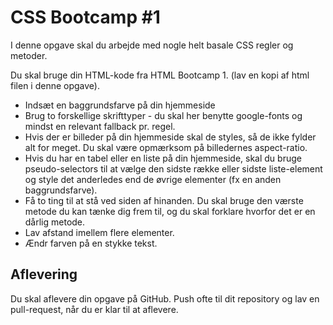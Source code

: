 # CSS Bootcamp #1

I denne opgave skal du arbejde med nogle helt basale CSS regler og metoder.

Du skal bruge din HTML-kode fra HTML Bootcamp 1.
(lav en kopi af html filen i denne opgave).

- Indsæt en baggrundsfarve på din hjemmeside
- Brug to forskellige skrifttyper - du skal her benytte google-fonts og mindst en relevant fallback pr. regel.
- Hvis der er billeder på din hjemmeside skal de styles, så de ikke fylder alt for meget. Du skal være opmærksom på billedernes aspect-ratio.
- Hvis du har en tabel eller en liste på din hjemmeside, skal du bruge pseudo-selectors til at vælge den sidste række eller sidste liste-element og style det anderledes end de øvrige elementer (fx en anden baggrundsfarve).
- Få to ting til at stå ved siden af hinanden. Du skal bruge den værste metode du kan tænke dig frem til, og du skal forklare hvorfor det er en dårlig metode.
- Lav afstand imellem flere elementer.
- Ændr farven på en stykke tekst.

## Aflevering
Du skal aflevere din opgave på GitHub. Push ofte til dit repository og lav en pull-request, når du er klar til at aflevere.
